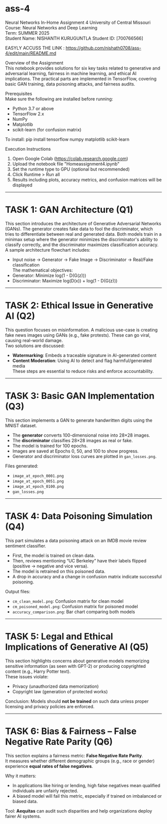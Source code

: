 # ass-4
Neural Networks In-Home Assignment  4
University of Central Missouri  
Course: Neural Networks and Deep Learning  
Term: SUMMER 2025  
Student Name: NISHANTH KURUGUNTLA 
Student ID: [700766566]  

EASYLY ACCUSS THE LINK : https://github.com/nishath0708/ass-4/edit/main/README.md

Overview of the Assignment  
This notebook provides solutions for six key tasks related to generative and adversarial learning, fairness in machine learning, and ethical AI implications. The practical parts are implemented in TensorFlow, covering basic GAN training, data poisoning attacks, and fairness audits.

Prerequisites  
Make sure the following are installed before running:

- Python 3.7 or above  
- TensorFlow 2.x  
- NumPy  
- Matplotlib  
- scikit-learn (for confusion matrix)

To install:
pip install tensorflow numpy matplotlib scikit-learn

Execution Instructions  
1. Open Google Colab (https://colab.research.google.com)  
2. Upload the notebook file "Homeassignment4.ipynb"  
3. Set the runtime type to GPU (optional but recommended)  
4. Click Runtime > Run all  
5. Results including plots, accuracy metrics, and confusion matrices will be displayed

---

# TASK 1: GAN Architecture (Q1)

This section introduces the architecture of Generative Adversarial Networks (GANs). The generator creates fake data to fool the discriminator, which tries to differentiate between real and generated data. Both models train in a minimax setup where the generator minimizes the discriminator's ability to classify correctly, and the discriminator maximizes classification accuracy.  
A sample architecture flowchart includes:  
- Input noise → Generator → Fake Image → Discriminator → Real/Fake classification  
The mathematical objectives:
- Generator: Minimize log(1 - D(G(z)))
- Discriminator: Maximize log(D(x)) + log(1 - D(G(z)))

---

# TASK 2: Ethical Issue in Generative AI (Q2)

This question focuses on misinformation. A malicious use-case is creating fake news images using GANs (e.g., fake protests). These can go viral, causing real-world damage.  
Two solutions are discussed:  
- **Watermarking**: Embeds a traceable signature in AI-generated content  
- **Content Moderation**: Using AI to detect and flag harmful/generated media  
These steps are essential to reduce risks and enforce accountability.

---

# TASK 3: Basic GAN Implementation (Q3)

This section implements a GAN to generate handwritten digits using the MNIST dataset.

- The **generator** converts 100-dimensional noise into 28×28 images.
- The **discriminator** classifies 28×28 images as real or fake.
- The model is trained for 100 epochs.
- Images are saved at Epochs 0, 50, and 100 to show progress.
- Generator and discriminator loss curves are plotted in `gan_losses.png`.

Files generated:
- `image_at_epoch_0001.png`
- `image_at_epoch_0051.png`
- `image_at_epoch_0100.png`
- `gan_losses.png`

---

# TASK 4: Data Poisoning Simulation (Q4)

This part simulates a data poisoning attack on an IMDB movie review sentiment classifier.

- First, the model is trained on clean data.
- Then, reviews mentioning “UC Berkeley” have their labels flipped (positive → negative and vice versa).
- The model is retrained on this poisoned data.
- A drop in accuracy and a change in confusion matrix indicate successful poisoning.

Output files:
- `cm_clean_model.png`: Confusion matrix for clean model  
- `cm_poisoned_model.png`: Confusion matrix for poisoned model  
- `accuracy_comparison.png`: Bar chart comparing both models

---

# TASK 5: Legal and Ethical Implications of Generative AI (Q5)

This section highlights concerns about generative models memorizing sensitive information (as seen with GPT-2) or producing copyrighted content (e.g., Harry Potter text).  
These issues violate:
- Privacy (unauthorized data memorization)
- Copyright law (generation of protected works)

Conclusion: Models should **not be trained** on such data unless proper licensing and privacy policies are enforced.

---

# TASK 6: Bias & Fairness – False Negative Rate Parity (Q6)

This section explains a fairness metric: **False Negative Rate Parity**.  
It measures whether different demographic groups (e.g., race or gender) experience **equal rates of false negatives**.

Why it matters:
- In applications like hiring or lending, high false negatives mean qualified individuals are unfairly rejected.
- A biased model will fail this metric, especially if trained on imbalanced or biased data.

Tool: **Aequitas** can audit such disparities and help organizations deploy fairer AI systems.
